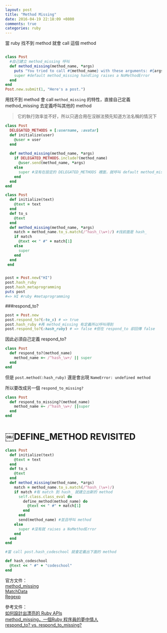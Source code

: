 ```yaml
---
layout: post
title: "Method Missing"
date: 2016-04-19 22:18:09 +0800
comments: true
categories: ruby
---
```


當 ruby 找不到 method 就會 call 這個 method

<!-- more -->

```ruby
class Post
  #自己建立 method_missing 呼叫
  def method_missing(method_name, *args)
    puts "You tried to call #{method_name} with these arguments: #{args}"
    super #default method_missing handling raises a NoMethodError
  end
end
Post.new.submit(1, "Here's a post.")

```

用找不到 method 會 call `method_missing` 的特性，直接自己定義 method_missing 去定義呼叫其他的 method

>它的執行效率並不好，所以只適合用在沒辦法預先知道方法名稱的情況下

```ruby
class Post
  DELEGATED_METHODS = [:username, :avatar]
  def initialize(user)
    @user = user
  end
  
  def method_missing(method_name, *args)
    if DELEGATED_METHODS.include?(method_name)
      @user.send(method_name, *args)
    else
      super #沒有在設定的 DELEGATED_METHODS 裡面，就呼叫 default method_missing handling raises a NoMethodError
    end
  end 
end
```

```ruby
class Post
  def initialize(text)
    @text = text
  end
  def to_s
    @text
  end
  def method_missing(method_name, *args)
    match = method_name.to_s.match(/^hash_(\w+)/) #找前面是 hash_
    if match
      @text << " #" + match[1]
    else
      super 
    end
  end
￼end


post = Post.new("HI")
post.hash_ruby
post.hash_metaprogramming
puts post
#=> HI #ruby #metaprogramming
```

###respond_to?

```ruby
post = Post.new 
post.respond_to?(:to_s) # => true
post.hash_ruby #再 method_missing 有定義所以呼叫得到
post.respond_to?(:hash_ruby) # => false #但在 respond_to 卻回傳 false
```

因此必須自己定義 respond_to?

```ruby
class Post
  def respond_to?(method_name)
    method_name =~ /^hash_\w+/ || super
  end 
end
```

但是 `post.method(:hash_ruby)` 還是會出現 `NameError: undefined method`

所以要改成另一個 `respond_to_missing?`

```ruby
class Post
  def respond_to_missing?(method_name) 
    method_name =~ /^hash_\w+/ ||super
  end 
end
```

# ￼DEFINE_METHOD REVISITED

```ruby
class Post
  def initialize(text)
    @text = text
  end
  def to_s
    @text
  end
  def method_missing(method_name, *args)
    match = method_name.to_s.match(/^hash_(\w+)/)
    if match #有 match 到 hash_ 就建立出新的 method
      self.class.class_eval do
        define_method(method_name) do
          @text << " #" + match[1]
        end
      end 
      send(method_name)	#並且呼叫 method
    else
      super #沒有就 raises a NoMethodError
    end
  end
end

#當 call post.hash_codeschool 就會定義出下面的 method 

def hash_codeschool
  @text << " #" + "codeschool"
end
```

官方文件：  
[method_missing](http://apidock.com/ruby/BasicObject/method_missing)  
[MatchData](http://ruby-doc.org/core-2.2.0/MatchData.html)  
[Regexp](http://ruby-doc.org/core-2.1.1/Regexp.html)

參考文件：    
[如何設計出漂亮的 Ruby APIs](https://ihower.tw/blog/archives/4797)  
[method_missing，一個Ruby 程序員的夢中情人](https://ruby-china.org/topics/3434)  
[respond_to? vs. respond_to_missing?](http://stackoverflow.com/questions/13793060/respond-to-vs-respond-to-missing)
